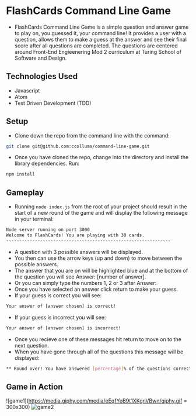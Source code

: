 # FlashCards Command Line Game

- FlashCards Command Line Game is a simple question and answer game to play on, you guessed it, your command line! It provides a user with a question, allows them to make a guess at the answer and see their final score after all questions are completed. The questions are centered around Front-End Engieenering Mod 2 curriculum at Turing School of Software and Design.

## Technologies Used
- Javascript 
- Atom 
- Test Driven Development (TDD)

## Setup

- Clone down the repo from the command line with the command:

```bash
git clone git@github.com:ccollums/command-line-game.git
```

- Once you have cloned the repo, change into the directory and install the library dependencies. Run:

```bash
npm install
```
## Gameplay

- Running `node index.js` from the root of your project should result in the start of a new round of the game and will display the following message in your terminal: 

```bash
Node server running on port 3000
Welcome to FlashCards! You are playing with 30 cards. 
---------------------------------------------------------------
```
- A question with 3 possible answers will be displayed. 
- You then can use the arrow keys (up and down) to move between the possible answers. 
- The answer that you are on will be highlighted blue and at the bottom of the question you will see Answer: [number of answer].
- Or you can simply type the numbers 1, 2 or 3 after Answer:
- Once you have selected an answer click return to make your guess.
- If your guess is correct you will see:

```bash
Your answer of [answer chosen] is correct!
```
- If your guess is incorrect you will see:

```bash
Your answer of [answer chosen] is incorrect!
```

- Once you recieve one of these messages hit return to move on to the next question. 
- When you have gone through all of the questions this message will be displayed:

```bash
** Round over! You have answered [percentage]% of the questions correctly!
```

## Game in Action 

![game1](https://media.giphy.com/media/eEqfYoB9t1XKgnVBwn/giphy.gif = 300x300)
![game2]()


